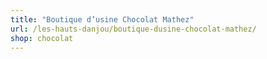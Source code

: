 ```yaml
---
title: "Boutique d’usine Chocolat Mathez"
url: /les-hauts-danjou/boutique-dusine-chocolat-mathez/
shop: chocolat
---
```

